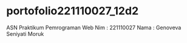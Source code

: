 # portofolio221110027_12d2
ASN Praktikum Pemrograman Web
Nim  : 221110027
Nama : Genoveva Seniyati Moruk
